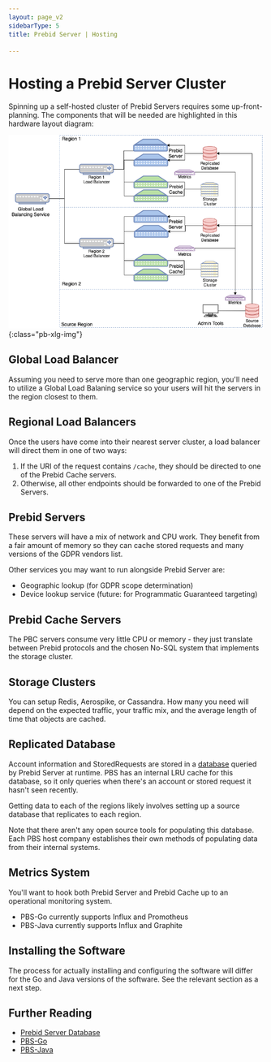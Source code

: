 ```yaml
---
layout: page_v2
sidebarType: 5
title: Prebid Server | Hosting

---
```


# Hosting a Prebid Server Cluster

Spinning up a self-hosted cluster of Prebid Servers requires some up-front-planning.
The components that will be needed are highlighted in this hardware
layout diagram:

![Prebid Server Hardware Layout](/assets/images/prebid-server/pbs-hardware-layout.png){:class="pb-xlg-img"}

## Global Load Balancer

Assuming you need to serve more than one geographic region, you'll need to utilize a Global Load Balaning service so your users will hit the
servers in the region closest to them.

## Regional Load Balancers

Once the users have come into their nearest server cluster, a load balancer will direct them in one of two ways:

1. If the URI of the request contains `/cache`, they should be directed to one of the Prebid Cache servers.
2. Otherwise, all other endpoints should be forwarded to one of the Prebid Servers.

## Prebid Servers

These servers will have a mix of network and CPU work. They benefit
from a fair amount of memory so they can cache stored requests
and many versions of the GDPR vendors list.

Other services you may want to run alongside Prebid Server are:

- Geographic lookup (for GDPR scope determination)
- Device lookup service (future: for Programmatic Guaranteed targeting)

## Prebid Cache Servers

The PBC servers consume very little CPU or memory - they just translate
between Prebid protocols and the chosen No-SQL system that implements the storage cluster.

## Storage Clusters

You can setup Redis, Aerospike, or Cassandra. How many you need will
depend on the expected traffic, your traffic mix, and the average length of time that objects are cached.

## Replicated Database

Account information and StoredRequests are stored in a [database](/prebid-server/hosting/pbs-database.html)
queried by Prebid Server at runtime.
PBS has an internal LRU cache for this database, so it only queries when there's an account or stored request it hasn't seen recently.

Getting data to each of the regions likely involves setting up a
source database that replicates to each region.

Note that there aren't any open source tools for populating this
database. Each PBS host company establishes their own methods of
populating data from their internal systems.

## Metrics System

You'll want to hook both Prebid Server and Prebid Cache up to an
operational monitoring system.

- PBS-Go currently supports Influx and Promotheus
- PBS-Java currently supports Influx and Graphite

## Installing the Software

The process for actually installing and configuring the software will differ for
the Go and Java versions of the software. See the relevant section
as a next step.

## Further Reading

- [Prebid Server Database](/prebid-server/hosting/pbs-database.html)
- [PBS-Go](/prebid-server/versions/pbs-versions-go.html)
- [PBS-Java](/prebid-server/versions/pbs-versions-java.html)
